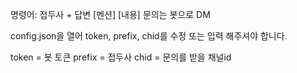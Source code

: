 명령어: 접두사 + 답변 [멘션] [내용]
문의는 봇으로 DM

config.json을 열어 token, prefix, chid를 수정 또는 입력 해주셔야 합니다.

token = 봇 토큰
prefix = 접두사
chid = 문의를 받을 채널id